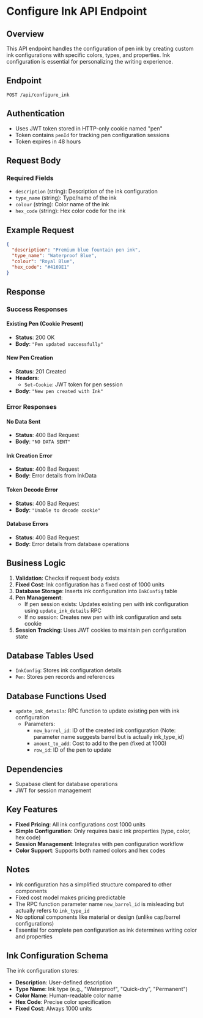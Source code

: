 # Configure Ink API Endpoint

## Overview
This API endpoint handles the configuration of pen ink by creating custom ink configurations with specific colors, types, and properties. Ink configuration is essential for personalizing the writing experience.

## Endpoint
```
POST /api/configure_ink
```

## Authentication
- Uses JWT token stored in HTTP-only cookie named "pen"
- Token contains `penId` for tracking pen configuration sessions
- Token expires in 48 hours

## Request Body

### Required Fields
- `description` (string): Description of the ink configuration
- `type_name` (string): Type/name of the ink
- `colour` (string): Color name of the ink
- `hex_code` (string): Hex color code for the ink

## Example Request
```json
{
  "description": "Premium blue fountain pen ink",
  "type_name": "Waterproof Blue",
  "colour": "Royal Blue",
  "hex_code": "#4169E1"
}
```

## Response

### Success Responses

#### Existing Pen (Cookie Present)
- **Status**: 200 OK
- **Body**: `"Pen updated successfully"`

#### New Pen Creation
- **Status**: 201 Created
- **Headers**: 
  - `Set-Cookie`: JWT token for pen session
- **Body**: `"New pen created with Ink"`

### Error Responses

#### No Data Sent
- **Status**: 400 Bad Request
- **Body**: `"NO DATA SENT"`

#### Ink Creation Error
- **Status**: 400 Bad Request
- **Body**: Error details from InkData

#### Token Decode Error
- **Status**: 400 Bad Request
- **Body**: `"Unable to decode cookie"`

#### Database Errors
- **Status**: 400 Bad Request
- **Body**: Error details from database operations

## Business Logic

1. **Validation**: Checks if request body exists
2. **Fixed Cost**: Ink configuration has a fixed cost of 1000 units
3. **Database Storage**: Inserts ink configuration into `InkConfig` table
4. **Pen Management**:
   - If pen session exists: Updates existing pen with ink configuration using `update_ink_details` RPC
   - If no session: Creates new pen with ink configuration and sets cookie
5. **Session Tracking**: Uses JWT cookies to maintain pen configuration state

## Database Tables Used
- `InkConfig`: Stores ink configuration details
- `Pen`: Stores pen records and references

## Database Functions Used
- `update_ink_details`: RPC function to update existing pen with ink configuration
  - Parameters:
    - `new_barrel_id`: ID of the created ink configuration (Note: parameter name suggests barrel but is actually ink_type_id)
    - `amount_to_add`: Cost to add to the pen (fixed at 1000)
    - `row_id`: ID of the pen to update

## Dependencies
- Supabase client for database operations
- JWT for session management

## Key Features
- **Fixed Pricing**: All ink configurations cost 1000 units
- **Simple Configuration**: Only requires basic ink properties (type, color, hex code)
- **Session Management**: Integrates with pen configuration workflow
- **Color Support**: Supports both named colors and hex codes

## Notes
- Ink configuration has a simplified structure compared to other components
- Fixed cost model makes pricing predictable
- The RPC function parameter name `new_barrel_id` is misleading but actually refers to `ink_type_id`
- No optional components like material or design (unlike cap/barrel configurations)
- Essential for complete pen configuration as ink determines writing color and properties

## Ink Configuration Schema
The ink configuration stores:
- **Description**: User-defined description
- **Type Name**: Ink type (e.g., "Waterproof", "Quick-dry", "Permanent")
- **Color Name**: Human-readable color name
- **Hex Code**: Precise color specification
- **Fixed Cost**: Always 1000 units
